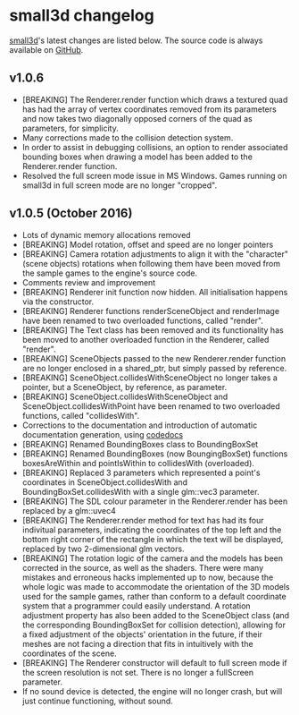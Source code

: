 small3d changelog
=======================================================

[small3d](https://github.com/dimi309/small3d)'s latest changes are listed below. The source code is always available on [GitHub](https://github.com/dimi309/small3d).

v1.0.6
--------------------------------------

- [BREAKING] The Renderer.render function which draws a textured quad has had the array of vertex coordinates removed from its parameters and now takes two diagonally opposed corners of the quad as parameters, for simplicity.
- Many corrections made to the collision detection system.
- In order to assist in debugging collisions, an option to render associated bounding boxes when drawing a model has been added to the Renderer.render function.
- Resolved the full screen mode issue in MS Windows. Games running on small3d in full screen mode are no longer "cropped".

v1.0.5 (October 2016)
---------------------

- Lots of dynamic memory allocations removed
- [BREAKING] Model rotation, offset and speed are no longer pointers
- [BREAKING] Camera rotation adjustments to align it with the "character" (scene objects) rotations when following them have been moved from the sample games to the engine's source code.
- Comments review and improvement
- [BREAKING] Renderer init function now hidden. All initialisation happens via the constructor.
- [BREAKING] Renderer functions renderSceneObject and renderImage have been renamed to two overloaded functions, called "render".
- [BREAKING] The Text class has been removed and its functionality has been moved to another overloaded function in the Renderer, called "render".
- [BREAKING] SceneObjects passed to the new Renderer.render function are no longer enclosed in a shared_ptr, but simply passed by reference.
- [BREAKING] SceneObject.collidesWithSceneObject no longer takes a pointer, but a SceneObject, by reference, as parameter.
- [BREAKING] SceneObject.collidesWithSceneObject and SceneObject.collidesWithPoint have been renamed to two overloaded functions, called "collidesWith".
- Corrections to the documentation and introduction of automatic documentation generation, using [codedocs](https://codedocs.xyz/dimi309/small3d/annotated.html)
- [BREAKING] Renamed BoundingBoxes class to BoundingBoxSet
- [BREAKING] Renamed BoundingBoxes (now BoungingBoxSet) functions boxesAreWithin and pointIsWithin to collidesWith (overloaded).
- [BREAKING] Replaced 3 parameters which represented a point's coordinates in SceneObject.collidesWith and BoundingBoxSet.collidesWith with a single glm::vec3 parameter.
- [BREAKING] The SDL colour parameter in the Renderer.render has been replaced by a glm::uvec4
- [BREAKING] The Renderer.render method for text has had its four indivitual parameters, indicating the coordinates of the top left and the bottom right corner of the rectangle in which the text will be displayed, replaced by two 2-dimensional glm vectors.
- [BREAKING] The rotation logic of the camera and the models has been corrected in the source, as well as the shaders. There were many mistakes and erroneous hacks implemented up to now, because the whole logic was made to accommodate the orientation of the 3D models used for the sample games, rather than conform to a default coordinate system that a programmer could easily understand. A rotation adjustment property has also been added to the SceneObject class (and the corresponding BoundingBoxSet for collision detection), allowing for a fixed adjustment of the objects' orientation in the future, if their meshes are not facing a direction that fits in intuitively with the coordinates of the scene.
- [BREAKING] The Renderer constructor will default to full screen mode if the screen resolution is not set. There is no longer a fullScreen parameter.
- If no sound device is detected, the engine will no longer crash, but will just continue functioning, without sound.

